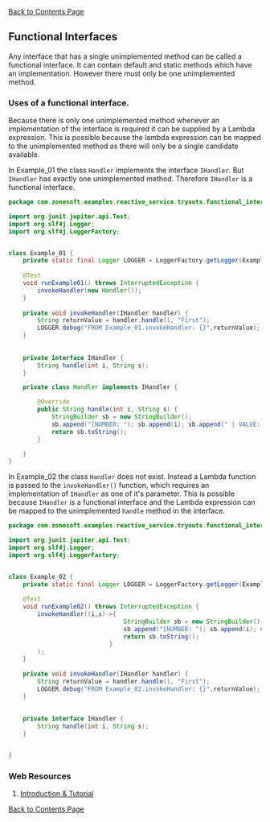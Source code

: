 [Back to Contents Page](../README.md)

## Functional Interfaces
Any interface that has a single unimplemented method can be called a functional interface. It can contain default and static methods which have an implementation. However there must only be one unimplemented method.

### Uses of a functional interface.
Because there is only one unimplemented method whenever an implementation of the interface is required it can be supplied by a Lambda expression. This is possible because the lambda expression can be mapped to the unimplemented method as there will only be a single candidate available.

In Example_01 the class `Handler` implements the interface `IHandler`. But `IHandler` has exactly one unimplemented method. Therefore `IHandler` is a functional interface.

```java
package com.zonesoft.examples.reactive_service.tryouts.functional_interface;

import org.junit.jupiter.api.Test;
import org.slf4j.Logger;
import org.slf4j.LoggerFactory;


class Example_01 {
	private static final Logger LOGGER = LoggerFactory.getLogger(Example_01.class);
	
	@Test
	void runExample01() throws InterruptedException {
		invokeHandler(new Handler());
	}
	
	private void invokeHandler(IHandler handler) {
		String returnValue = handler.handle(1, "First");
		LOGGER.debug("FROM Example_01.invokeHandler: {}",returnValue);		
	}
	
	
	private interface IHandler {
		String handle(int i, String s);
	}

	private class Handler implements IHandler {

		@Override
		public String handle(int i, String s) {
			StringBuilder sb = new StringBuilder();
			sb.append("[NUMBER: "); sb.append(i); sb.append(" | VALUE: "); sb.append(s); sb.append("]");
			return sb.toString();
		}

	}
}

```


In Example_02 the class `Handler` does not exist. Instead a Lambda function is passed to the `invokeHandler()` function, which requires an implementation of `IHandler` as one of it's parameter. This is possible because `IHandler` is a functional interface and the Lambda expression can be mapped to the unimplemented `handle` method in the interface.

```java
package com.zonesoft.examples.reactive_service.tryouts.functional_interface;

import org.junit.jupiter.api.Test;
import org.slf4j.Logger;
import org.slf4j.LoggerFactory;


class Example_02 {
	private static final Logger LOGGER = LoggerFactory.getLogger(Example_02.class);
	
	@Test
	void runExample02() throws InterruptedException {
		invokeHandler((i,s)->{
								StringBuilder sb = new StringBuilder();
								sb.append("[NUMBER: "); sb.append(i); sb.append(" | VALUE: "); sb.append(s); sb.append("]");
								return sb.toString();
							}
		);
	}
	
	private void invokeHandler(IHandler handler) {
		String returnValue = handler.handle(1, "First");
		LOGGER.debug("FROM Example_02.invokeHandler: {}",returnValue);		
	}
	
	
	private interface IHandler {
		String handle(int i, String s);
	}


}


```

### Web Resources
1. [Introduction & Tutorial](http://tutorials.jenkov.com/java-functional-programming/functional-interfaces.html)

[Back to Contents Page](../README.md)
